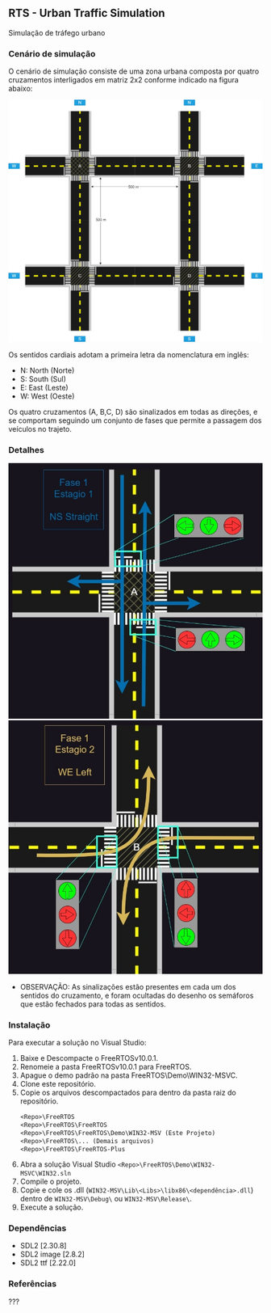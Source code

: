 ## RTS - Urban Traffic Simulation
Simulação de tráfego urbano

### Cenário de simulação
O cenário de simulação consiste de uma zona urbana composta por quatro cruzamentos interligados em matriz 2x2 conforme indicado na figura abaixo:

![4 Cruzamentos](imgs/scenario-w-legends.jpg)

Os sentidos cardiais adotam a primeira letra da nomenclatura em inglês:
- N: North (Norte)
- S: South (Sul)
- E: East  (Leste)
- W: West  (Oeste)

Os quatro cruzamentos (A, B,C, D) são sinalizados em todas as direções, e se comportam seguindo um conjunto de fases que permite a passagem dos veículos no trajeto.

### Detalhes

![Detalhe de sinalização da Fase 1](imgs/scenario-fase1-est1.jpg)
![Detalhe de sinalização da Fase 2](imgs/scenario-fase1-est2.jpg)

* OBSERVAÇÃO: As sinalizações estão presentes em cada um dos sentidos do cruzamento, e foram ocultadas do desenho os semáforos que estão fechados para todas as sentidos.


### Instalação

Para executar a solução no Visual Studio:
1. Baixe e Descompacte o FreeRTOSv10.0.1.
2. Renomeie a pasta  FreeRTOSv10.0.1 para FreeRTOS.
3. Apague o demo padrão na pasta FreeRTOS\Demo\WIN32-MSVC.
4. Clone este repositório.
5. Copie os arquivos descompactados para dentro da pasta raiz do repositório.
    ```
    <Repo>\FreeRTOS
    <Repo>\FreeRTOS\FreeRTOS
    <Repo>\FreeRTOS\FreeRTOS\Demo\WIN32-MSV (Este Projeto)
    <Repo>\FreeRTOS\... (Demais arquivos)
    <Repo>\FreeRTOS\FreeRTOS-Plus
    ```
6. Abra a solução Visual Studio `<Repo>\FreeRTOS\Demo\WIN32-MSVC\WIN32.sln`
7. Compile o projeto.
8. Copie e cole os .dll  (`WIN32-MSV\Lib\<Libs>\libx86\<dependência>.dll`) dentro de `WIN32-MSV\Debug\` ou `WIN32-MSV\Release\`.
9. Execute a solução.

### Dependências
* SDL2 [2.30.8]
* SDL2 image [2.8.2]
* SDL2 ttf [2.22.0]

### Referências
???